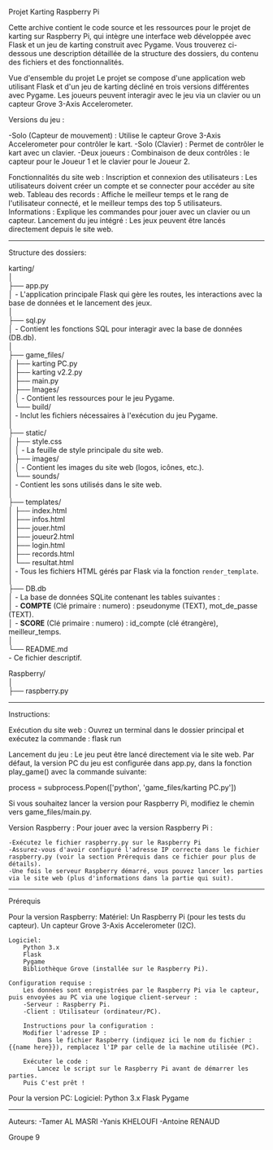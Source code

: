 Projet Karting Raspberry Pi



Cette archive contient le code source et les ressources pour le projet de karting sur Raspberry Pi, qui intègre une interface web développée avec Flask et un jeu de karting construit avec Pygame. Vous trouverez ci-dessous une description détaillée de la structure des dossiers, du contenu des fichiers et des fonctionnalités.



Vue d'ensemble du projet
Le projet se compose d'une application web utilisant Flask et d'un jeu de karting décliné en trois versions différentes avec Pygame. Les joueurs peuvent interagir avec le jeu via un clavier ou un capteur Grove 3-Axis Accelerometer.

Versions du jeu :

-Solo (Capteur de mouvement) : Utilise le capteur Grove 3-Axis Accelerometer pour contrôler le kart.
-Solo (Clavier) : Permet de contrôler le kart avec un clavier.
-Deux joueurs : Combinaison de deux contrôles : le capteur pour le Joueur 1 et le clavier pour le Joueur 2.

Fonctionnalités du site web :
Inscription et connexion des utilisateurs : Les utilisateurs doivent créer un compte et se connecter pour accéder au site web.
Tableau des records : Affiche le meilleur temps et le rang de l'utilisateur connecté, et le meilleur temps des top 5 utilisateurs.
Informations : Explique les commandes pour jouer avec un clavier ou un capteur.
Lancement du jeu intégré : Les jeux peuvent être lancés directement depuis le site web.

--------------------------------------------------------------------------------------------------------------------------
Structure des dossiers:

karting/  
│  
├── app.py  
│   - L'application principale Flask qui gère les routes, les interactions avec la base de données et le lancement des jeux.  
│  
├── sql.py  
│   - Contient les fonctions SQL pour interagir avec la base de données (DB.db).  
│  
├── game_files/  
│   ├── karting PC.py  
│   ├── karting v2.2.py  
│   ├── main.py  
│   ├── Images/  
│   │   - Contient les ressources pour le jeu Pygame.  
│   └── build/  
│       - Inclut les fichiers nécessaires à l'exécution du jeu Pygame.  
│  
├── static/  
│   ├── style.css  
│   │   - La feuille de style principale du site web.  
│   ├── images/  
│   │   - Contient les images du site web (logos, icônes, etc.).  
│   └── sounds/  
│       - Contient les sons utilisés dans le site web.  
│  
├── templates/  
│   ├── index.html  
│   ├── infos.html  
│   ├── jouer.html  
│   ├── joueur2.html  
│   ├── login.html  
│   ├── records.html  
│   └── resultat.html  
│       - Tous les fichiers HTML gérés par Flask via la fonction `render_template`.  
│  
├── DB.db  
│   - La base de données SQLite contenant les tables suivantes :  
│     - **COMPTE** (Clé primaire : numero) : pseudonyme (TEXT), mot_de_passe (TEXT).  
│     - **SCORE** (Clé primaire : numero) : id_compte (clé étrangère), meilleur_temps.  
│  
└── README.md  
    - Ce fichier descriptif.  


Raspberry/  
│  
├── raspberry.py  

--------------------------------------------------------------------------------------------------------------------------
Instructions:


Exécution du site web :
Ouvrez un terminal dans le dossier principal et exécutez la commande :
flask run  


Lancement du jeu :
Le jeu peut être lancé directement via le site web. Par défaut, la version PC du jeu est configurée dans app.py, dans la fonction  play_game()  avec la commande suivante:

process = subprocess.Popen(['python', 'game_files/karting PC.py'])  

Si vous souhaitez lancer la version pour Raspberry Pi, modifiez le chemin vers game_files/main.py.


Version Raspberry :
    Pour jouer avec la version Raspberry Pi :

    -Exécutez le fichier raspberry.py sur le Raspberry Pi
    -Assurez-vous d'avoir configuré l'adresse IP correcte dans le fichier raspberry.py (voir la section Prérequis dans ce fichier pour plus de détails).
    -Une fois le serveur Raspberry démarré, vous pouvez lancer les parties via le site web (plus d'informations dans la partie qui suit).



--------------------------------------------------------------------------------------------------------------------------
Prérequis

Pour la version Raspberry:
    Matériel:
        Un Raspberry Pi (pour les tests du capteur).
        Un capteur Grove 3-Axis Accelerometer (I2C).

    Logiciel:
        Python 3.x
        Flask
        Pygame
        Bibliothèque Grove (installée sur le Raspberry Pi).

    Configuration requise :
        Les données sont enregistrées par le Raspberry Pi via le capteur, puis envoyées au PC via une logique client-serveur :
        -Serveur : Raspberry Pi.
        -Client : Utilisateur (ordinateur/PC).
        
        Instructions pour la configuration :
        Modifier l'adresse IP :
            Dans le fichier Raspberry (indiquez ici le nom du fichier : {{name here}}), remplacez l'IP par celle de la machine utilisée (PC).
            
        Exécuter le code :
            Lancez le script sur le Raspberry Pi avant de démarrer les parties.
        Puis C'est prêt !


Pour la version PC:
    Logiciel:
        Python 3.x
        Flask
        Pygame


--------------------------------------------------------------------------------------------------------------------------
Auteurs:
    -Tamer AL MASRI
    -Yanis KHELOUFI
    -Antoine RENAUD

Groupe 9